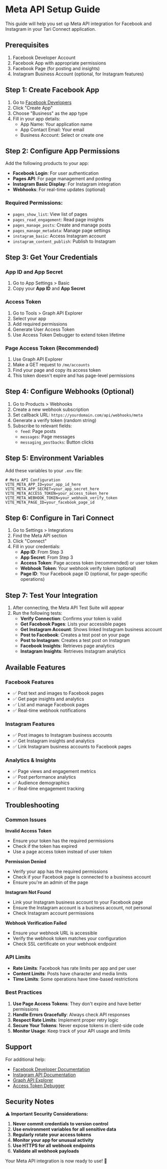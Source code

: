 # Meta API Setup Guide

This guide will help you set up Meta API integration for Facebook and Instagram in your Tari Connect application.

## Prerequisites

1. Facebook Developer Account
2. Facebook App with appropriate permissions
3. Facebook Page (for posting and insights)
4. Instagram Business Account (optional, for Instagram features)

## Step 1: Create Facebook App

1. Go to [Facebook Developers](https://developers.facebook.com/)
2. Click "Create App"
3. Choose "Business" as the app type
4. Fill in your app details:
   - App Name: Your application name
   - App Contact Email: Your email
   - Business Account: Select or create one

## Step 2: Configure App Permissions

Add the following products to your app:
- **Facebook Login**: For user authentication
- **Pages API**: For page management and posting
- **Instagram Basic Display**: For Instagram integration
- **Webhooks**: For real-time updates (optional)

### Required Permissions:
- `pages_show_list`: View list of pages
- `pages_read_engagement`: Read page insights
- `pages_manage_posts`: Create and manage posts
- `pages_manage_metadata`: Manage page settings
- `instagram_basic`: Access Instagram account
- `instagram_content_publish`: Publish to Instagram

## Step 3: Get Your Credentials

### App ID and App Secret
1. Go to App Settings > Basic
2. Copy your **App ID** and **App Secret**

### Access Token
1. Go to Tools > Graph API Explorer
2. Select your app
3. Add required permissions
4. Generate User Access Token
5. Use Access Token Debugger to extend token lifetime

### Page Access Token (Recommended)
1. Use Graph API Explorer
2. Make a GET request to `/me/accounts`
3. Find your page and copy its access token
4. This token doesn't expire and has page-level permissions

## Step 4: Configure Webhooks (Optional)

1. Go to Products > Webhooks
2. Create a new webhook subscription
3. Set callback URL: `https://yourdomain.com/api/webhooks/meta`
4. Generate a verify token (random string)
5. Subscribe to relevant fields:
   - `feed`: Page posts
   - `messages`: Page messages
   - `messaging_postbacks`: Button clicks

## Step 5: Environment Variables

Add these variables to your `.env` file:

```env
# Meta API Configuration
VITE_META_APP_ID=your_app_id_here
VITE_META_APP_SECRET=your_app_secret_here
VITE_META_ACCESS_TOKEN=your_access_token_here
VITE_META_WEBHOOK_TOKEN=your_webhook_verify_token
VITE_META_PAGE_ID=your_facebook_page_id
```

## Step 6: Configure in Tari Connect

1. Go to Settings > Integrations
2. Find the Meta API section
3. Click "Connect"
4. Fill in your credentials:
   - **App ID**: From Step 3
   - **App Secret**: From Step 3
   - **Access Token**: Page access token (recommended) or user token
   - **Webhook Token**: Your webhook verify token (optional)
   - **Page ID**: Your Facebook page ID (optional, for page-specific operations)

## Step 7: Test Your Integration

1. After connecting, the Meta API Test Suite will appear
2. Run the following tests:
   - **Verify Connection**: Confirms your token is valid
   - **Get Facebook Pages**: Lists your accessible pages
   - **Get Instagram Account**: Shows linked Instagram business account
   - **Post to Facebook**: Creates a test post on your page
   - **Post to Instagram**: Creates a test post on Instagram
   - **Facebook Insights**: Retrieves page analytics
   - **Instagram Insights**: Retrieves Instagram analytics

## Available Features

### Facebook Features
- ✅ Post text and images to Facebook pages
- ✅ Get page insights and analytics
- ✅ List and manage Facebook pages
- ✅ Real-time webhook notifications

### Instagram Features
- ✅ Post images to Instagram business accounts
- ✅ Get Instagram insights and analytics
- ✅ Link Instagram business accounts to Facebook pages

### Analytics & Insights
- ✅ Page views and engagement metrics
- ✅ Post performance analytics
- ✅ Audience demographics
- ✅ Real-time engagement tracking

## Troubleshooting

### Common Issues

**Invalid Access Token**
- Ensure your token has the required permissions
- Check if the token has expired
- Use a page access token instead of user token

**Permission Denied**
- Verify your app has the required permissions
- Check if your Facebook page is connected to a business account
- Ensure you're an admin of the page

**Instagram Not Found**
- Link your Instagram business account to your Facebook page
- Ensure the Instagram account is a business account, not personal
- Check Instagram account permissions

**Webhook Verification Failed**
- Ensure your webhook URL is accessible
- Verify the webhook token matches your configuration
- Check SSL certificate on your webhook endpoint

### API Limits

- **Rate Limits**: Facebook has rate limits per app and per user
- **Content Limits**: Posts have character and media limits
- **Time Limits**: Some operations have time-based restrictions

### Best Practices

1. **Use Page Access Tokens**: They don't expire and have better permissions
2. **Handle Errors Gracefully**: Always check API responses
3. **Respect Rate Limits**: Implement proper retry logic
4. **Secure Your Tokens**: Never expose tokens in client-side code
5. **Monitor Usage**: Keep track of your API usage and limits

## Support

For additional help:
- [Facebook Developer Documentation](https://developers.facebook.com/docs/)
- [Instagram API Documentation](https://developers.facebook.com/docs/instagram-api/)
- [Graph API Explorer](https://developers.facebook.com/tools/explorer/)
- [Access Token Debugger](https://developers.facebook.com/tools/debug/accesstoken/)

## Security Notes

⚠️ **Important Security Considerations:**

1. **Never commit credentials to version control**
2. **Use environment variables for all sensitive data**
3. **Regularly rotate your access tokens**
4. **Monitor your app for unusual activity**
5. **Use HTTPS for all webhook endpoints**
6. **Validate all webhook payloads**

Your Meta API integration is now ready to use! 🚀